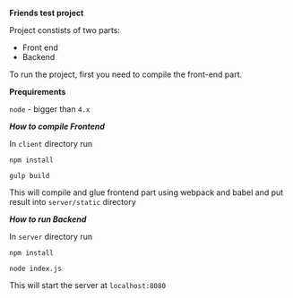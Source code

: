 **Friends test project**

Project constists of two parts: 
- Front end
- Backend

To run the project, first you need to compile the front-end part.

**Prequirements**

`node` - bigger than `4.x`

***How to compile Frontend*** 

In `client` directory run 

`npm install` 

`gulp build`

This will compile and glue frontend part using webpack and babel and put result into `server/static` directory

***How to run Backend***

In `server` directory run 

`npm install`

`node index.js`

This will start the server at `localhost:8080`

